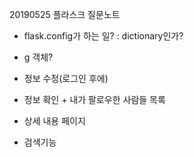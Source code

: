 20190525 플라스크 질문노트

- flask.config가 하는 일? : dictionary인가?
- g 객체?



- 정보 수정(로그인 후에)
- 정보 확인 + 내가 팔로우한 사람들 목록
- 상세 내용 페이지
- 검색기능